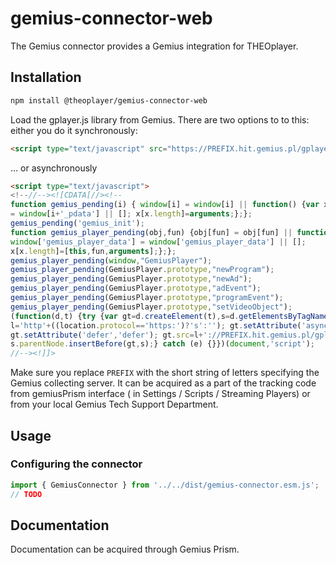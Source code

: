 # gemius-connector-web

The Gemius connector provides a Gemius integration for THEOplayer.

## Installation

```sh
npm install @theoplayer/gemius-connector-web
```

Load the gplayer.js library from Gemius. There are two options to to this: either you do it synchronously:

```html
<script type="text/javascript" src="https://PREFIX.hit.gemius.pl/gplayer.js"></script>
```

... or asynchronously

```html
<script type="text/javascript">
<!--//--><![CDATA[//><!--
function gemius_pending(i) { window[i] = window[i] || function() {var x = window[i+'_pdata']
= window[i+'_pdata'] || []; x[x.length]=arguments;};};
gemius_pending('gemius_init');
function gemius_player_pending(obj,fun) {obj[fun] = obj[fun] || function() {var x =
window['gemius_player_data'] = window['gemius_player_data'] || [];
x[x.length]=[this,fun,arguments];};};
gemius_player_pending(window,"GemiusPlayer");
gemius_player_pending(GemiusPlayer.prototype,"newProgram");
gemius_player_pending(GemiusPlayer.prototype,"newAd");
gemius_player_pending(GemiusPlayer.prototype,"adEvent");
gemius_player_pending(GemiusPlayer.prototype,"programEvent");
gemius_player_pending(GemiusPlayer.prototype,"setVideoObject");
(function(d,t) {try {var gt=d.createElement(t),s=d.getElementsByTagName(t)[0],
l='http'+((location.protocol=='https:')?'s':''); gt.setAttribute('async','async');
gt.setAttribute('defer','defer'); gt.src=l+'://PREFIX.hit.gemius.pl/gplayer.js';
s.parentNode.insertBefore(gt,s);} catch (e) {}})(document,'script');
//--><!]]>
```

Make sure you replace `PREFIX` with the short string of letters specifying the
Gemius collecting server. It can be acquired as a part of the tracking code from gemiusPrism
interface ( in Settings / Scripts / Streaming Players) or from your local Gemius Tech Support
Department.

## Usage

### Configuring the connector

```js
import { GemiusConnector } from '../../dist/gemius-connector.esm.js';
// TODO
```

## Documentation

Documentation can be acquired through Gemius Prism.

